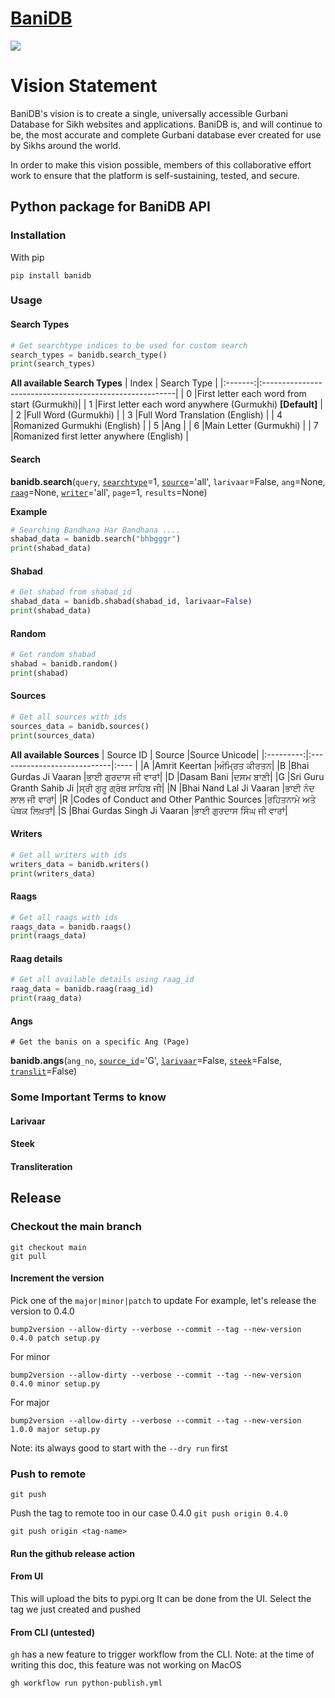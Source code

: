 # [BaniDB](https://pypi.org/user/KhalisFoundation/)
[![](bdb.svg)](http://banidb.com)

# Vision Statement

BaniDB's vision is to create a single, universally accessible Gurbani Database for Sikh websites and applications. BaniDB is, and will continue to be, the most accurate and complete Gurbani database ever created for use by Sikhs around the world.

In order to make this vision possible, members of this collaborative effort work to ensure that the platform is self-sustaining, tested, and secure.

## Python package for BaniDB API

### Installation
With pip
```
pip install banidb
```

### **Usage**

#### **Search Types**
```python
# Get searchtype indices to be used for custom search
search_types = banidb.search_type()
print(search_types)
```

**All available Search Types**
| Index   | Search Type                                             |
|:-------:|:--------------------------------------------------------|
|    0    |First letter each word from start (Gurmukhi)|
|    1    |First letter each word anywhere (Gurmukhi) **[Default]** |
|    2    |Full Word (Gurmukhi)                                     |
|    3    |Full Word Translation (English)                          |
|    4    |Romanized Gurmukhi (English)                             |
|    5    |Ang                                                      |
|    6    |Main Letter (Gurmukhi)                                   |
|    7    |Romanized first letter anywhere (English)                |


#### **Search**

**banidb.search**(`query`, [`searchtype`](https://github.com/MySmilingTurban/banidb-api-python/blob/docs/README.md#search-types)=1, [`source`](https://github.com/MySmilingTurban/banidb-api-python/blob/docs/README.md#sources)='all', `larivaar`=False, `ang`=None, [`raag`](https://github.com/MySmilingTurban/banidb-api-python/blob/docs/README.md#raags)=None, [`writer`](https://github.com/MySmilingTurban/banidb-api-python/blob/docs/README.md#writers)='all', `page`=1, `results`=None)


**Example**
```python
# Searching Bandhana Har Bandhana ....
shabad_data = banidb.search("bhbgggr")
print(shabad_data)
```

#### **Shabad**
```python
# Get shabad from shabad_id
shabad_data = banidb.shabad(shabad_id, larivaar=False)
print(shabad_data)
```

#### **Random**
```python
# Get random shabad
shabad = banidb.random()
print(shabad)
```

#### **Sources**
```python
# Get all sources with ids
sources_data = banidb.sources()
print(sources_data)
```
**All available Sources**
| Source ID | Source                      |Source Unicode|
|:---------:|:----------------------------|:---- |
|A          |Amrit Keertan                |ਅੰਮ੍ਰਿਤ ਕੀਰਤਨ|
|B          |Bhai Gurdas Ji Vaaran        |ਭਾਈ ਗੁਰਦਾਸ ਜੀ ਵਾਰਾਂ|
|D          |Dasam Bani                   |ਦਸਮ ਬਾਣੀ|
|G          |Sri Guru Granth Sahib Ji     |ਸ੍ਰੀ ਗੁਰੂ ਗ੍ਰੰਥ ਸਾਹਿਬ ਜੀ|
|N          |Bhai Nand Lal Ji Vaaran      |ਭਾਈ ਨੰਦ ਲਾਲ ਜੀ ਵਾਰਾਂ|
|R          |Codes of Conduct and Other Panthic Sources |ਰਹਿਤਨਾਮੇ ਅਤੇ ਪੰਥਕ ਲਿਖ਼ਤਾਂ|
|S          |Bhai Gurdas Singh Ji Vaaran  |ਭਾਈ ਗੁਰਦਾਸ ਸਿੰਘ ਜੀ ਵਾਰਾਂ|


#### **Writers**
```python
# Get all writers with ids
writers_data = banidb.writers()
print(writers_data)
```

#### **Raags**
```python
# Get all raags with ids
raags_data = banidb.raags()
print(raags_data)
```

#### **Raag details**
```python
# Get all available details using raag_id
raag_data = banidb.raag(raag_id)
print(raag_data)
```

#### **Angs**

`# Get the banis on a specific Ang (Page)`

**banidb.angs**(`ang_no`, [`source_id`](https://github.com/MySmilingTurban/banidb-api-python/blob/docs/README.md#sources)='G', [`larivaar`](https://github.com/MySmilingTurban/banidb-api-python/blob/docs/README.md#larivaar)=False, [`steek`](https://github.com/MySmilingTurban/banidb-api-python/blob/docs/README.md#steek)=False, [`translit`](https://github.com/MySmilingTurban/banidb-api-python/blob/docs/README.md#transliterations)=False)

### **Some Important Terms to know**
#### Larivaar
#### Steek
#### Transliteration

## Release
### Checkout the main branch
``` 
git checkout main
git pull
```

#### Increment the version 

Pick one of the `major|minor|patch` to update 
For example, let's release the version to 0.4.0

```
bump2version --allow-dirty --verbose --commit --tag --new-version 0.4.0 patch setup.py
```

For minor
``` 
bump2version --allow-dirty --verbose --commit --tag --new-version 0.4.0 minor setup.py

```

For major
```  
bump2version --allow-dirty --verbose --commit --tag --new-version 1.0.0 major setup.py

```

Note: its always good to start with the `--dry run` first

### Push to remote
```
git push

```
Push the tag to remote too
in our case 0.4.0 `git push origin 0.4.0`
```
git push origin <tag-name>
```

#### Run the github release action

#### From UI
This will upload the bits to pypi.org
It can be done from the UI. Select the tag we just created and pushed

#### From CLI (untested)
`gh` has a new feature to trigger workflow from the CLI. 
Note: at the time of writing this doc, this feature was not working on MacOS 
``` 
gh workflow run python-publish.yml
```
